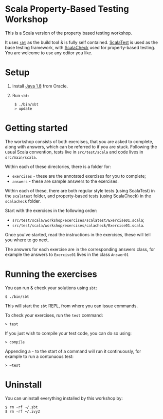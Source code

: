 # Scala Property-Based Testing Workshop

This is a Scala version of the property based testing workshop.

It uses [`sbt`](http://www.scala-sbt.org/0.13/docs/index.html) as the build tool & is fully self contained.
[ScalaTest](http://www.scalatest.org) is used as the base testing framework, with [ScalaCheck](https://www.scalacheck.org)
used for property-based testing. You are welcome to use any editor you like.

# Setup

1. Install [Java 1.8](http://www.oracle.com/technetwork/java/javase/downloads/jdk8-downloads-2133151.html) from Oracle.

1. Run `sbt`:

        $ ./bin/sbt
        > update

# Getting started

The workshop consists of both exercises, that you are asked to complete, along with answers, which can be referred to
if you are stuck. Following the usual Scala convention, tests live in `src/test/scala` and code lives in `src/main/scala`.

Within each of these directories, there is a folder for:

* `exercises` - these are the annotated exercises for you to complete;
* `answers` - these are sample answers to the exercises.

Within each of these, there are both regular style tests (using ScalaTest) in the `scalatest` folder, and property-based tests (using
ScalaCheck) in the `scalacheck` folder.

Start with the exercises in the following order:

* `src/test/scala/workshop/exercises/scalatest/Exercise01.scala`;
* `src/test/scala/workshop/exercises/calacheck/Exercise01.scala`.

Once you've started, read the instructions in the exercises, these will tell you where to go next.

The answers for each exercise are in the corresponding answers class, for example the answers to `Exercise01` lives
in the class `Answer01`

# Running the exercises

You can run & check your solutions using `sbt`:

```
$ ./bin/sbt
```

This will start the `sbt` REPL, from where you can issue commands.

To check your exercises, run the `test` command:

```
> test
```

If you just wish to compile your test code, you can do so using:

```
> compile
```

Appending a `~` to the start of a command will run it continuously, for example to run a contunuous test:

```
> ~test
```

# Uninstall

You can uninstall everything installed by this workshop by:

```
$ rm -rf ~/.sbt
$ rm -rf ~/.ivy2
```
